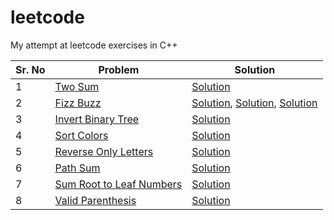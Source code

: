 # leetcode
My attempt at leetcode exercises in C++

Sr. No | Problem | Solution
---|-------|-------|
1 | [Two Sum](https://leetcode.com/problems/two-sum/) | [Solution](solutions/two_sum.cpp)
2 | [Fizz Buzz](https://leetcode.com/problems/fizz-buzz/) | [Solution](solutions/fizz_buzz1.cpp), [Solution](solutions/fizz_buzz2.cpp), [Solution](solutions/fizz_buzz3.cpp)
3 | [Invert Binary Tree](https://leetcode.com/problems/invert-binary-tree/) | [Solution](solutions/invert_binary_tree.cpp)
4 | [Sort Colors](https://leetcode.com/problems/sort-colors/) | [Solution](solutions/sort_colors.cpp)
5 | [Reverse Only Letters](https://leetcode.com/problems/reverse-only-letters/) | [Solution](solutions/reverse_only_letters.cpp)
6 | [Path Sum](https://leetcode.com/problems/path-sum/) | [Solution](solutions/path_sum.cpp)
7 | [Sum Root to Leaf Numbers](https://leetcode.com/problems/sum-root-to-leaf-numbers/) | [Solution](solutions/sum_root_to_leaf_numbers.cpp)
8 | [Valid Parenthesis](https://leetcode.com/problems/valid-parentheses/) | [Solution](solutions/valid_parenthesis.cpp)
